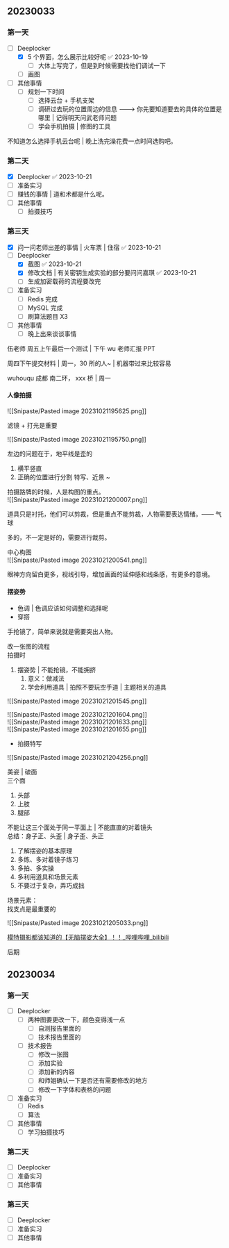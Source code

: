 ## 20230033

### 第一天

- [ ] Deeplocker
	- [x] 5 个界面，怎么展示比较好呢 ✅ 2023-10-19
		- [ ] 大体上写完了，但是到时候需要找他们调试一下
	- [ ] 画图
- [ ] 其他事情
	- [ ] 规划一下时间
		- [ ] 选择云台 + 手机支架
		- [ ] 调研过去玩的位置周边的信息 ---> 你先要知道要去的具体的位置是哪里 | 记得明天问武老师问题
		- [ ] 学会手机拍摄 | 修图的工具

不知道怎么选择手机云台呢 | 晚上洗完澡花费一点时间选购吧。

### 第二天

- [x] Deeplocker ✅ 2023-10-21
- [ ] 准备实习
- [ ] 赚钱的事情 | 道和术都是什么呢。
- [ ] 其他事情
	- [ ] 拍摄技巧

### 第三天

- [x] 问一问老师出差的事情 | 火车票 | 住宿 ✅ 2023-10-21
- [ ] Deeplocker
	- [x] 截图 ✅ 2023-10-21
	- [x] 修改文档 | 有关密钥生成实验的部分要问问嘉琪 ✅ 2023-10-21
	- [ ] 生成加密载荷的流程要改完
- [ ] 准备实习
	- [ ] Redis 完成
	- [ ] MySQL 完成
	- [ ] 刷算法题目 X3
- [ ] 其他事情
	- [ ] 晚上出来谈谈事情

伍老师 周五上午最后一个测试 | 下午 wu 老师汇报 PPT

周四下午提交材料 | 周一，30 所的人~ | 机器带过来比较容易

wuhouqu 成都 南二环， xxx 桥 | 周一

#### 人像拍摄

![[Snipaste/Pasted image 20231021195625.png]]

滤镜 + 打光是重要

![[Snipaste/Pasted image 20231021195750.png]]

左边的问题在于，地平线是歪的

1. 横平竖直
2. 正确的位置进行分割 特写、近景 ~

拍摄路牌的时候，人是构图的重点。  
![[Snipaste/Pasted image 20231021200007.png]]

道具只是衬托，他们可以剪裁，但是重点不能剪裁，人物需要表达情绪。—— 气球

多的，不一定是好的，需要进行裁剪。

中心构图  
![[Snipaste/Pasted image 20231021200541.png]]

眼神方向留白更多，视线引导，增加画面的延伸感和线条感，有更多的意境。

#### 摆姿势

- 色调 | 色调应该如何调整和选择呢
- 穿搭

手抢镜了，简单来说就是需要突出人物。

改一张图的流程  
拍摄时

1. 摆姿势 | 不能抢镜，不能拥挤
	1. 意义：做减法
	2. 学会利用道具 | 拍照不要玩空手道 | 主题相关的道具

![[Snipaste/Pasted image 20231021201545.png]]

![[Snipaste/Pasted image 20231021201604.png]]  
![[Snipaste/Pasted image 20231021201633.png]]  
![[Snipaste/Pasted image 20231021201655.png]]

- 拍摄特写

![[Snipaste/Pasted image 20231021204256.png]]

美姿 | 破面  
三个面

1. 头部
2. 上肢
3. 腿部

不能让这三个面处于同一平面上 | 不能直直的对着镜头  
总结：身子正、头歪 | 身子歪、头正

1. 了解摆姿的基本原理
2. 多练、多对着镜子练习
3. 多拍、多实操
4. 多利用道具和场景元素
5. 不要过于复杂，弄巧成拙

场景元素：  
找支点是最重要的

![[Snipaste/Pasted image 20231021205033.png]]

[模特摄影都该知道的【无脑摆姿大全】！！_哔哩哔哩_bilibili](https://www.bilibili.com/video/BV1s54y1j7He/?spm_id_from=333.788.recommend_more_video.2&vd_source=25509bb582bc4a25d86d871d5cdffca3)

后期

## 20230034

### 第一天

- [ ] Deeplocker
	- [ ] 两种图要更改一下，颜色变得浅一点
		- [ ] 自测报告里面的
		- [ ] 技术报告里面的
	- [ ] 技术报告
		- [ ] 修改一张图
		- [ ] 添加实验
		- [ ] 添加新的内容
		- [ ] 和师姐确认一下是否还有需要修改的地方
		- [ ] 修改一下字体和表格的问题
- [ ] 准备实习
	- [ ] Redis
	- [ ] 算法
- [ ] 其他事情
	- [ ] 学习拍摄技巧

### 第二天

- [ ] Deeplocker
- [ ] 准备实习
- [ ] 其他事情

### 第三天

- [ ] Deeplocker
- [ ] 准备实习
- [ ] 其他事情
